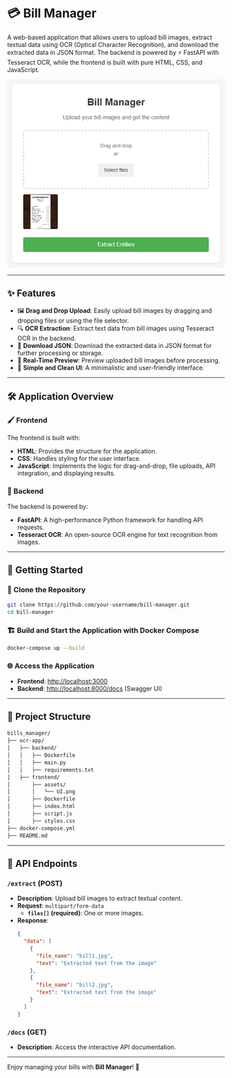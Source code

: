 # 💳 Bill Manager

A web-based application that allows users to upload bill images, extract textual data using OCR (Optical Character Recognition), and download the extracted data in JSON format. The backend is powered by ⚡ FastAPI with Tesseract OCR, while the frontend is built with pure HTML, CSS, and JavaScript.

<div align="center">
  <img src="./ocr-app/frontend/assets/UI.png" alt="Application Screenshot" />
</div>

---

## ✨ Features

- 🖼️ **Drag and Drop Upload**: Easily upload bill images by dragging and dropping files or using the file selector.
- 🔍 **OCR Extraction**: Extract text data from bill images using Tesseract OCR in the backend.
- 📂 **Download JSON**: Download the extracted data in JSON format for further processing or storage.
- 👀 **Real-Time Preview**: Preview uploaded bill images before processing.
- 🎨 **Simple and Clean UI**: A minimalistic and user-friendly interface.

---

## 🛠️ Application Overview

### 🖌️ Frontend

The frontend is built with:
- **HTML**: Provides the structure for the application.
- **CSS**: Handles styling for the user interface.
- **JavaScript**: Implements the logic for drag-and-drop, file uploads, API integration, and displaying results.

### 🚀 Backend

The backend is powered by:
- **FastAPI**: A high-performance Python framework for handling API requests.
- **Tesseract OCR**: An open-source OCR engine for text recognition from images.

---

## 🚀 Getting Started

### 🛒 Clone the Repository

```bash
git clone https://github.com/your-username/bill-manager.git
cd bill-manager
```

### 🏗️ Build and Start the Application with Docker Compose

```bash
docker-compose up --build
```

### 🌐 Access the Application

- **Frontend**: [http://localhost:3000](http://localhost:3000)
- **Backend**: [http://localhost:8000/docs](http://localhost:8000/docs) (Swagger UI)

---

## 📁 Project Structure

```bash
bills_manager/
├── ocr-app/
│   ├── backend/
│   │   ├── Dockerfile
│   │   ├── main.py
│   │   ├── requirements.txt
│   ├── frontend/
│       ├── assets/
│       │   └── UI.png
│       ├── Dockerfile
│       ├── index.html
│       ├── script.js
│       ├── styles.css
├── docker-compose.yml
├── README.md
```

---

## 📡 API Endpoints

### `/extract` (POST)

- **Description**: Upload bill images to extract textual content.
- **Request**: `multipart/form-data`
  - **`files[]` (required)**: One or more images.
- **Response**:
  ```json
  {
    "data": [
      {
        "file_name": "bill1.jpg",
        "text": "Extracted text from the image"
      },
      {
        "file_name": "bill2.jpg",
        "text": "Extracted text from the image"
      }
    ]
  }
  ```

### `/docs` (GET)

- **Description**: Access the interactive API documentation.

---

Enjoy managing your bills with **Bill Manager**! 🚀
